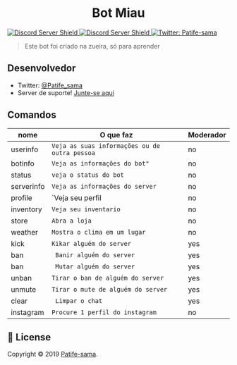 <h1 align="center">Bot Miau</h1>
<p>
  <a href="https://discord.gg/myHM6gB">
      <img src="https://discordapp.com/api/guilds/567300605186670602/embed.png" alt="Discord Server Shield"/>
  </a>
    <a href="https://discord.gg/myHM6gB">
      <img src="https://top.gg/api/widget/567300605186670602.svg?usernamecolor=FFFFFF&topcolor=000000
" alt="Discord Server Shield"/>
  </a>
  </a>
  <a href="https://twitter.com/Patife_sama">
    <img alt="Twitter: Patife-sama" src="https://img.shields.io/twitter/follow/patife_sama.svg?style=social" target="_blank" />
  </a>
</p>

> Este bot foi criado na zueira, só para aprender

## Desenvolvedor

* Twitter: [@Patife_sama](https://twitter.com/Patife_sama)
* Server de suporte! [Junte-se aqui](https://discord.gg/myHM6gB)

## Comandos

|     nome       | O que faz                     | Moderador                   |
|----------------|-------------------------------|-----------------------------|
|userinfo        |`Veja as suas informações ou de outra pessoa`|no           |
|botinfo         |`Veja as informações do bot"`  |no             |
|status          |`veja o status do bot         `|no  |
|serverinfo      |`Veja as informações do server`|no |
|profile          |`Veja seu perfil|no|
|inventory          |`Veja seu inventario`|no|
|store          |`Abra a loja`|no|
|weather          |`Mostra o clima em um lugar`|no|
|kick          |`Kikar alguém do server`|yes|
|ban          |` Banir alguém do server`|yes|
|ban          |` Mutar alguém do server`|yes|
|unban          |`Tirar o ban de alguém do server`|yes|
|unmute          |`Tirar o mute de alguém do server`|yes|
|clear          |` Limpar o chat`|yes|
|instagram           |`Procure 1 perfil do instagram`|no|

## 📝 License

Copyright © 2019 [Patife-sama](https://twitter.com/Patife_sama).<br />

